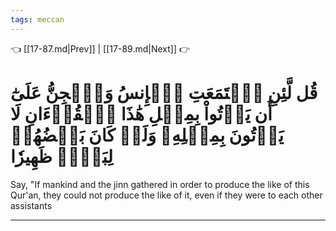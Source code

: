 ```yaml
---
tags: meccan
---
```


👈 [[17-87.md|Prev]] | [[17-89.md|Next]] 👉

# قُل لَّئِنِ ٱجۡتَمَعَتِ ٱلۡإِنسُ وَٱلۡجِنُّ عَلَىٰٓ أَن يَأۡتُواْ بِمِثۡلِ هَٰذَا ٱلۡقُرۡءَانِ لَا يَأۡتُونَ بِمِثۡلِهِۦ وَلَوۡ كَانَ بَعۡضُهُمۡ لِبَعۡضٖ ظَهِيرٗا

Say, "If mankind and the jinn gathered in order to produce the like of this Qur'an, they could not produce the like of it, even if they were to each other assistants

---

